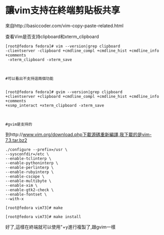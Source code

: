 # 讓vim支持在終端剪貼板共享 

來自http://basiccoder.com/vim-copy-paste-related.html

查看Vim是否支持clipboard和xterm_clipboard
```Shell
[root@fedora fedora]# vim --version|grep clipboard
-clientserver -clipboard +cmdline_compl +cmdline_hist +cmdline_info +comments 
 -xterm_clipboard -xterm_save 



#可以看出不支持這兩個功能


[root@fedora fedora]# gvim --version|grep clipboard
+clientserver +clipboard +cmdline_compl +cmdline_hist +cmdline_info +comments 
+xsmp_interact +xterm_clipboard -xterm_save 



#gvim是支持的
```

到http://www.vim.org/download.php下載源碼重新編譯,我下載的是vim-7.3.tar.bz2
```Shell
./configure --prefix=/usr \
--sysconfdir=/etc \
--enable-tclinterp \
--enable-pythoninterp \
--enable-perlinterp \
--enable-rubyinterp \
--enable-cscope \
--enable-multibyte \
--enable-xim \
--enable-gtk2-check \
--enable-fontset \
--with-x

[root@fedora vim73]# make

[root@fedora vim73]# make install
```

好了,這樣在終端就可以使用"+y進行複製了,跟gvim一樣
